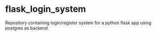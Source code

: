 # flask_login_system
Repository containing login/register system for a python flask app using postgres as backend.
